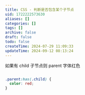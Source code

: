 ```yaml
---
title: CSS - 判断是否包含某个子节点
uid: 1722222573630
aliases: []
categories: []
tags: []
archive: false
draft: false
todo: false
createTime: 2024-07-29 11:09:33
updateTime: 2024-09-12 08:13:24
---
```


如果有 child 子节点则 parent 字体红色

```css

.parent:has(.child) {
  color: red;
}
```
